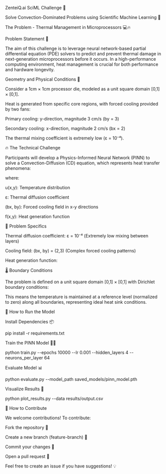ZenteiQ.ai SciML Challenge 🚀

Solve Convection-Dominated Problems using Scientific Machine Learning 🔬

The Problem - Thermal Management in Microprocessors 💻🔥

Problem Statement 📌

The aim of this challenge is to leverage neural network-based partial differential equation (PDE) solvers to predict and prevent thermal damage in next-generation microprocessors before it occurs. In a high-performance computing environment, heat management is crucial for both performance and hardware longevity.

Geometry and Physical Conditions 📏

Consider a 1cm × 1cm processor die, modeled as a unit square domain [0,1] × [0,1].

Heat is generated from specific core regions, with forced cooling provided by two fans:

Primary cooling: y-direction, magnitude 3 cm/s (by = 3)

Secondary cooling: x-direction, magnitude 2 cm/s (bx = 2)

The thermal mixing coefficient is extremely low (ε = 10⁻⁴).

🔥 The Technical Challenge

Participants will develop a Physics-Informed Neural Network (PINN) to solve a Convection-Diffusion (CD) equation, which represents heat transfer phenomena:



where:

u(x,y): Temperature distribution

ε: Thermal diffusion coefficient

(bx, by): Forced cooling field in x-y directions

f(x,y): Heat generation function

🔬 Problem Specifics

Thermal diffusion coefficient: ε = 10⁻⁴ (Extremely low mixing between layers)

Cooling field: (bx, by) = (2,3) (Complex forced cooling patterns)

Heat generation function:



🌡️ Boundary Conditions

The problem is defined on a unit square domain [0,1] × [0,1] with Dirichlet boundary conditions:



This means the temperature is maintained at a reference level (normalized to zero) along all boundaries, representing ideal heat sink conditions.

🚀 How to Run the Model

Install Dependencies 📦

pip install -r requirements.txt

Train the PINN Model 🏋️‍♂️

python train.py --epochs 10000 --lr 0.001 --hidden_layers 4 --neurons_per_layer 64

Evaluate Model 📊

python evaluate.py --model_path saved_models/pinn_model.pth

Visualize Results 🎨

python plot_results.py --data results/output.csv

🤝 How to Contribute

We welcome contributions! To contribute:

Fork the repository 🍴

Create a new branch (feature-branch) 🌱

Commit your changes 💾

Open a pull request 🚀

Feel free to create an issue if you have suggestions! 💡
